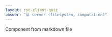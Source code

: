 ```yaml
---
layout: rsc-client-quiz
answer: "💻 server (filesystem, computation)"
---
```


Component from markdown file